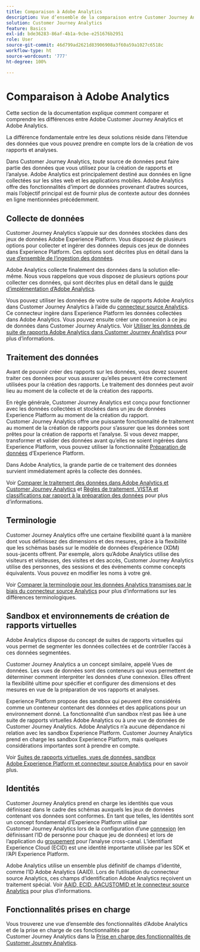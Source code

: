 ```yaml
---
title: Comparaison à Adobe Analytics
description: Vue d’ensemble de la comparaison entre Customer Journey Analytics et Adobe Analytics.
solution: Customer Journey Analytics
feature: Basics
exl-id: bde36283-86af-4b1a-9cbe-e251676b2951
role: User
source-git-commit: 46d799ad2621d83906908a3f60a59a1027c6518c
workflow-type: ht
source-wordcount: '777'
ht-degree: 100%

---
```


# Comparaison à Adobe Analytics

Cette section de la documentation explique comment comparer et comprendre les différences entre Adobe Customer Journey Analytics et Adobe Analytics.

La différence fondamentale entre les deux solutions réside dans l’étendue des données que vous pouvez prendre en compte lors de la création de vos rapports et analyses.

Dans Customer Journey Analytics, *toute* source de données peut faire partie des données que vous utilisez pour la création de rapports et l’analyse. Adobe Analytics est principalement destiné aux données en ligne collectées sur les sites web et les applications mobiles. Adobe Analytics offre des fonctionnalités d’import de données provenant d’autres sources, mais l’objectif principal est de fournir plus de contexte autour des données en ligne mentionnées précédemment.

## Collecte de données

Customer Journey Analytics s’appuie sur des données stockées dans des jeux de données Adobe Experience Platform. Vous disposez de plusieurs options pour collecter et ingérer des données depuis ces jeux de données dans Experience Platform. Ces options sont décrites plus en détail dans la [vue d’ensemble de l’ingestion des données](https://experienceleague.adobe.com/docs/analytics-platform/using/cja-data-ingestion/data-ingestion.html).

Adobe Analytics collecte finalement des données dans la solution elle-même. Nous vous rappelons que vous disposez de plusieurs options pour collecter ces données, qui sont décrites plus en détail dans le [guide d’implémentation d’Adobe Analytics](https://experienceleague.adobe.com/docs/analytics/implementation/home.html?lang=fr).

Vous pouvez utiliser les données de votre suite de rapports Adobe Analytics dans Customer Journey Analytics à l’aide du [connecteur source Analytics](https://experienceleague.adobe.com/docs/experience-platform/sources/ui-tutorials/create/adobe-applications/analytics.html). Ce connecteur ingère dans Experience Platform les données collectées dans Adobe Analytics. Vous pouvez ensuite créer une connexion à ce jeu de données dans Customer Journey Analytics. Voir [Utiliser les données de suite de rapports Adobe Analytics dans Customer Journey Analytics](https://experienceleague.adobe.com/docs/analytics-platform/using/compare-aa-cja/cja-aa-comparison/aa-data-in-cja.html) pour plus d’informations.


## Traitement des données

Avant de pouvoir créer des rapports sur les données, vous devez souvent traiter ces données pour vous assurer qu’elles peuvent être correctement utilisées pour la création des rapports. Le traitement des données peut avoir lieu au moment de la collecte et de la création des rapports.

En règle générale, Customer Journey Analytics est conçu pour fonctionner avec les données collectées et stockées dans un jeu de données Experience Platform au moment de la création du rapport. Customer Journey Analytics offre une puissante fonctionnalité de traitement au moment de la création de rapports pour s’assurer que les données sont prêtes pour la création de rapports et l’analyse. Si vous devez mapper, transformer et valider des données avant qu’elles ne soient ingérées dans Experience Platform, vous pouvez utiliser la fonctionnalité [Préparation de données](https://experienceleague.adobe.com/docs/experience-platform/data-prep/home.html) d’Experience Platform.

Dans Adobe Analytics, la grande partie de ce traitement des données survient immédiatement après la collecte des données.

Voir [Comparer le traitement des données dans Adobe Analytics et Customer Journey Analytics](data-processing-comparisons.md) et [Règles de traitement, VISTA et classifications par rapport à la préparation des données](https://experienceleague.adobe.com/docs/analytics-platform/using/compare-aa-cja/cja-aa-comparison/pr-vista-dataprep.html) pour plus d’informations.


## Terminologie

Customer Journey Analytics offre une certaine flexibilité quant à la manière dont vous définissez des dimensions et des mesures, grâce à la flexibilité que les schémas basés sur le modèle de données d’expérience (XDM) sous-jacents offrent. Par exemple, alors qu’Adobe Analytics utilise des visiteurs et visiteuses, des visites et des accès, Customer Journey Analytics utilise des personnes, des sessions et des événements comme concepts équivalents. Vous pouvez en modifier les noms à votre gré.

Voir [Comparer la terminologie pour les données Analytics transmises par le biais du connecteur source Analytics](https://experienceleague.adobe.com/docs/analytics-platform/using/compare-aa-cja/cja-aa-comparison/terminology.html) pour plus d’informations sur les différences terminologiques.


## Sandbox et environnements de création de rapports virtuelles

Adobe Analytics dispose du concept de suites de rapports virtuelles qui vous permet de segmenter les données collectées et de contrôler l’accès à ces données segmentées.

Customer Journey Analytics a un concept similaire, appelé Vues de données. Les vues de données sont des conteneurs qui vous permettent de déterminer comment interpréter les données d’une connexion. Elles offrent la flexibilité ultime pour spécifier et configurer des dimensions et des mesures en vue de la préparation de vos rapports et analyses.

Experience Platform propose des sandbox qui peuvent être considérés comme un conteneur contenant des données et des applications pour un environnement donné. La fonctionnalité d’un sandbox n’est pas liée à une suite de rapports virtuelles Adobe Analytics ou à une vue de données de Customer Journey Analytics. Adobe Analytics n’a aucune dépendance ni relation avec les sandbox Experience Platform. Customer Journey Analytics prend en charge les sandbox Experience Platform, mais quelques considérations importantes sont à prendre en compte.

Voir [Suites de rapports virtuelles, vues de données, sandbox Adobe Experience Platform et connecteur source Analytics](https://experienceleague.adobe.com/docs/analytics-platform/using/compare-aa-cja/cja-aa-comparison/vrs-dataview-sandbox-adc.html) pour en savoir plus.


## Identités

Customer Journey Analytics prend en charge les identités que vous définissez dans le cadre des schémas auxquels les jeux de données contenant vos données sont conformes. En tant que telles, les identités sont un concept fondamental d’Experience Platform utilisé par Customer Journey Analytics lors de la configuration d’une [connexion](../../connections/overview.md) (en définissant l’ID de personne pour chaque jeu de données) et lors de l’application du [groupement](../../stitching/overview.md) pour l’analyse cross-canal. L’identifiant Experience Cloud (ECID) est une identité importante utilisée par les SDK et l’API Experience Platform.

Adobe Analytics utilise un ensemble plus définitif de champs d’identité, comme l’ID Adobe Analytics (AAID). Lors de l’utilisation du connecteur source Analytics, ces champs d’identification Adobe Analytics reçoivent un traitement spécial. Voir [AAID, ECID, AACUSTOMID et le connecteur source Analytics](https://experienceleague.adobe.com/docs/analytics-platform/using/compare-aa-cja/cja-aa-comparison/aaid-ecid-adc.html) pour plus d’informations.


## Fonctionnalités prises en charge

Vous trouverez une vue d’ensemble des fonctionnalités d’Adobe Analytics et de la prise en charge de ces fonctionnalités par Customer Journey Analytics dans la [Prise en charge des fonctionnalités de Customer Journey Analytics](https://experienceleague.adobe.com/docs/analytics-platform/using/compare-aa-cja/cja-aa-comparison/cja-aa.html).
